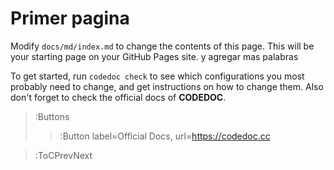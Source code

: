 # Primer pagina

Modify `docs/md/index.md` to change the contents of this page. This will be your starting
page on your GitHub Pages site. y agregar mas palabras

To get started, run `codedoc check` to see which configurations you most probably need to change,
and get instructions on how to change them. Also don't forget to check the official docs of **CODEDOC**.

> :Buttons
> > :Button label=Official Docs, url=https://codedoc.cc

> :ToCPrevNext